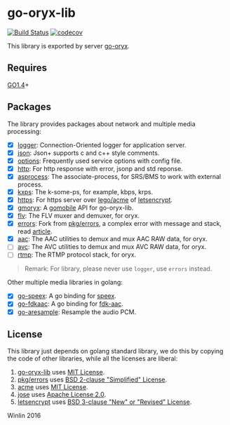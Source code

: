 # go-oryx-lib

[![Build Status](https://travis-ci.org/ossrs/go-oryx-lib.svg?branch=master)](https://travis-ci.org/ossrs/go-oryx-lib)
[![codecov](https://codecov.io/gh/ossrs/go-oryx-lib/branch/master/graph/badge.svg)](https://codecov.io/gh/ossrs/go-oryx-lib)

This library is exported by server [go-oryx](https://github.com/ossrs/go-oryx).

## Requires

[GO1.4](https://golang.org/dl/)+

## Packages

The library provides packages about network and multiple media processing:

- [x] [logger](logger/example_test.go): Connection-Oriented logger for application server.
- [x] [json](json/example_test.go): Json+ supports c and c++ style comments.
- [x] [options](options/example_test.go): Frequently used service options with config file.
- [x] [http](http/example_test.go): For http response with error, jsonp and std reponse.
- [x] [asprocess](asprocess/example_test.go): The associate-process, for SRS/BMS to work with external process.
- [x] [kxps](kxps/example_test.go): The k-some-ps, for example, kbps, krps.
- [x] [https](https/example_test.go): For https server over [lego/acme](https://github.com/xenolf/lego/tree/master/acme) of [letsencrypt](https://letsencrypt.org/).
- [x] [gmoryx](gmoryx/README.md): A [gomobile](https://github.com/golang/mobile) API for go-oryx-lib.
- [x] [flv](flv/example_test.go): The FLV muxer and demuxer, for oryx.
- [x] [errors](errors/example_test.go): Fork from [pkg/errors](https://github.com/pkg/errors), a complex error with message and stack, read [article](https://gocn.io/article/348).
- [x] [aac](aac/example_test.go): The AAC utilities to demux and mux AAC RAW data, for oryx.
- [ ] [avc](avc/example_test.go): The AVC utilities to demux and mux AVC RAW data, for oryx.
- [ ] [rtmp](rtmp/example_test.go): The RTMP protocol stack, for oryx.

> Remark: For library, please never use `logger`, use `errors` instead.

Other multiple media libraries in golang:

- [x] [go-speex](https://github.com/winlinvip/go-speex): A go binding for [speex](https://speex.org/).
- [x] [go-fdkaac](https://github.com/winlinvip/go-fdkaac): A go binding for [fdk-aac](https://github.com/mstorsjo/fdk-aac).
- [x] [go-aresample](https://github.com/winlinvip/go-aresample): Resample the audio PCM.

## License

This library just depends on golang standard library,
we do this by copying the code of other libraries,
while all the licenses are liberal:

1. [go-oryx-lib](LICENSE) uses [MIT License](https://github.com/ossrs/go-oryx-lib/blob/master/LICENSE).
1. [pkg/errors](errors/LICENSE) uses [BSD 2-clause "Simplified" License](https://github.com/pkg/errors/blob/master/LICENSE).
1. [acme](https/acme/LICENSE) uses [MIT License](https://github.com/xenolf/lego/blob/master/LICENSE).
1. [jose](https/jose/LICENSE) uses [Apache License 2.0](https://github.com/square/go-jose/blob/v1.1.0/LICENSE).
1. [letsencrypt](https/letsencrypt/LICENSE) uses [BSD 3-clause "New" or "Revised" License](https://github.com/rsc/letsencrypt/blob/master/LICENSE).

Winlin 2016
